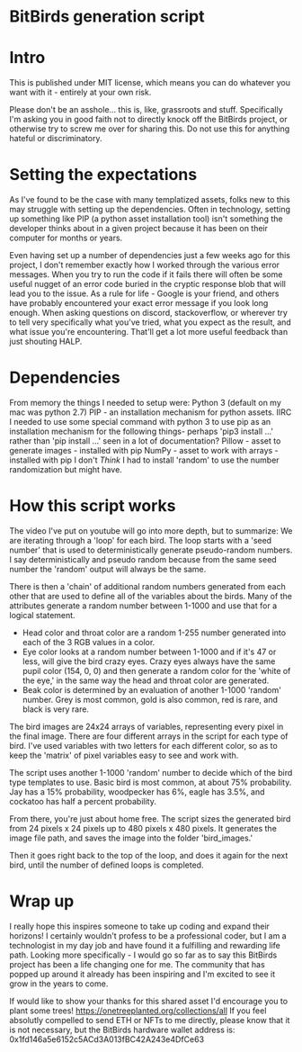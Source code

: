 # BitBirds generation script
# Intro
This is published under MIT license, which means you can do whatever you want with it - entirely at your own risk.

Please don't be an asshole... this is, like, grassroots and stuff. Specifically I'm asking you in good faith not to directly knock off the BitBirds project, or otherwise try to screw me over for sharing this. Do not use this for anything hateful or discriminatory.

# Setting the expectations
As I've found to be the case with many templatized assets, folks new to this may struggle with setting up the dependencies. Often in technology, setting up something like PIP (a python asset installation tool) isn't something the developer thinks about in a given project because it has been on their computer for months or years. 

Even having set up a number of dependencies just a few weeks ago for this project, I don't remember exactly how I worked through the various error messages. When you try to run the code if it fails there will often be some useful nugget of an error code buried in the cryptic response blob that will lead you to the issue. As a rule for life - Google is your friend, and others have probably encountered your exact error message if you look long enough. When asking questions on discord, stackoverflow, or wherever try to tell very specifically what you've tried, what you expect as the result, and what issue you're encountering. That'll get a lot more useful feedback than just shouting HALP.

# Dependencies
From memory the things I needed to setup were:
Python 3 (default on my mac was python 2.7)
PIP - an installation mechanism for python assets. 
IIRC I needed to use some special command with python 3 to use pip as an installation mechanism for the following things- perhaps 'pip3 install ...' rather than 'pip install ...' seen in a lot of documentation?
Pillow - asset to generate images - installed with pip
NumPy - asset to work with arrays - installed with pip
I don't *Think* I had to install 'random' to use the number randomization but might have.

# How this script works
The video I've put on youtube will go into more depth, but to summarize:
We are iterating through a 'loop' for each bird. The loop starts with a 'seed number' that is used to deterministically generate pseudo-random numbers. I say deterministically and pseudo random because from the same seed number the 'random' output will always be the same. 

There is then a 'chain' of additional random numbers generated from each other that are used to define all of the variables about the birds. Many of the attributes generate a random number between 1-1000 and use that for a logical statement.

- Head color and throat color are a random 1-255 number generated into each of the 3 RGB values in a color.
- Eye color looks at a random number between 1-1000 and if it's 47 or less, will give the bird crazy eyes. Crazy eyes always have the same pupil color (154, 0, 0) and then generate a random color for the 'white of the eye,' in the same way the head and throat color are generated.
- Beak color is determined by an evaluation of another 1-1000 'random' number. Grey is most common, gold is also common, red is rare, and black is very rare.

The bird images are 24x24 arrays of variables, representing every pixel in the final image. There are four different arrays in the script for each type of bird. I've used variables with two letters for each different color, so as to keep the 'matrix' of pixel variables easy to see and work with. 

The script uses another 1-1000 'random' number to decide which of the bird type templates to use. Basic bird is most common, at about 75% probability. Jay has a 15% probability, woodpecker has 6%, eagle has 3.5%, and cockatoo has half a percent probability.

From there, you're just about home free. The script sizes the generated bird from 24 pixels x 24 pixels up to 480 pixels x 480 pixels. It generates the image file path, and saves the image into the folder 'bird_images.'

Then it goes right back to the top of the loop, and does it again for the next bird, until the number of defined loops is completed. 

# Wrap up
I really hope this inspires someone to take up coding and expand their horizons! I certainly wouldn't profess to be a professional coder, but I am a technologist in my day job and have found it a fulfilling and rewarding life path.  Looking more specifically - I would go so far as to say this BitBirds project has been a life changing one for me. The community that has popped up around it already has been inspiring and I'm excited to see it grow in the years to come.

If would like to show your thanks for this shared asset I'd encourage you to plant some trees! https://onetreeplanted.org/collections/all
If you feel absolutly compelled to send ETH or NFTs to me directly, please know that it is not necessary, but the BitBirds hardware wallet address is: 0x1fd146a5e6152c5ACd3A013fBC42A243e4DfCe63

